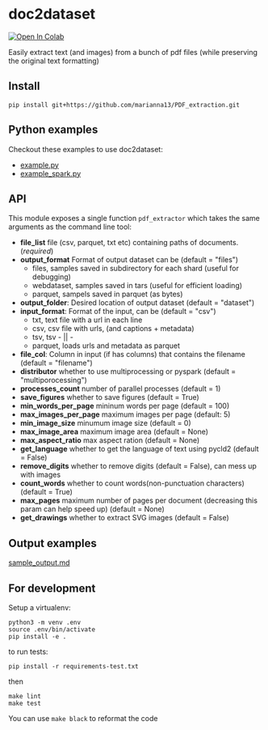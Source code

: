 # doc2dataset
[![Open In Colab](https://colab.research.google.com/assets/colab-badge.svg)](https://colab.research.google.com/drive/1enfWFq6V-2qh5MKsoyTNHLiRjaXoQMAp?usp=sharing)

Easily extract text (and images) from a bunch of pdf files (while preserving the original text formatting)

## Install

`pip install git+https://github.com/marianna13/PDF_extraction.git`

## Python examples

Checkout these examples to use doc2dataset:
* [example.py](examples/example.py)
* [example_spark.py](examples/example_spark.py)

## API

This module exposes a single function `pdf_extractor` which takes the same arguments as the command line tool:


* **file_list** file (csv, parquet, txt etc) containing paths of documents. (*required*)
* **output_format**  Format of output dataset can be (default = "files")
    - files, samples saved in subdirectory for each shard (useful for debugging)
    - webdataset, samples saved in tars (useful for efficient loading)
    - parquet, sampels saved in parquet (as bytes)
* **output_folder**: Desired location of output dataset (default = "dataset")
* **input_format**: Format of the input, can be (default = "csv")
    - txt, text file with a url in each line
    - csv, csv file with urls, (and captions + metadata)
    - tsv, tsv - || -
    - parquet, loads urls and metadata as parquet
* **file_col**: Column in input (if has columns) that contains the filename (default = "filename")
* **distributor** whether to use multiprocessing or pyspark (default = "multiporocessing")
* **processes_count** number of parallel processes (default = 1)
* **save_figures** whether to save figures (default = True)
* **min_words_per_page** mininum words per page (default = 100)
* **max_images_per_page** maximum images per page (default: 5)
* **min_image_size** minumum image size (default = 0)
* **max_image_area** maximum image area (default = None)
* **max_aspect_ratio** max aspect ration (default = None)
* **get_language** whether to get the language of text using pycld2 (default = False)
* **remove_digits** whether to remove digits (default = False), can mess up with images
* **count_words** whether to count words(non-punctuation characters) (default = True)
* **max_pages** maximum number of pages per document (decreasing this param can help speed up) (default = None)
* **get_drawings** whether to extract  SVG images (default = False)

## Output examples

[sample_output.md](sample_output.md)


## For development


Setup a virtualenv:

```
python3 -m venv .env
source .env/bin/activate
pip install -e .
```

to run tests:
```
pip install -r requirements-test.txt
```
then 
```
make lint
make test
```

You can use `make black` to reformat the code

